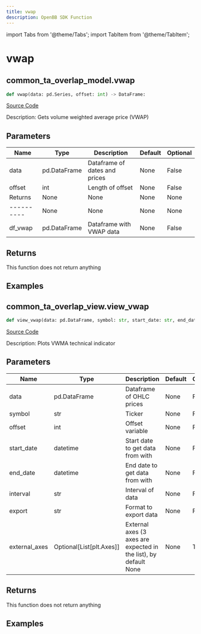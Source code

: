 ```yaml
---
title: vwap
description: OpenBB SDK Function
---
```


import Tabs from '@theme/Tabs';
import TabItem from '@theme/TabItem';

# vwap

<Tabs>
<TabItem value="model" label="Model" default>

## common_ta_overlap_model.vwap

```python title='openbb_terminal/common/technical_analysis/overlap_model.py'
def vwap(data: pd.Series, offset: int) -> DataFrame:
```
[Source Code](https://github.com/OpenBB-finance/OpenBBTerminal/tree/main/openbb_terminal/common/technical_analysis/overlap_model.py#L139)

Description: Gets volume weighted average price (VWAP)

## Parameters

| Name | Type | Description | Default | Optional |
| ---- | ---- | ----------- | ------- | -------- |
| data | pd.DataFrame | Dataframe of dates and prices | None | False |
| offset | int | Length of offset | None | False |
| Returns | None | None | None | None |
| ---------- | None | None | None | None |
| df_vwap | pd.DataFrame | Dataframe with VWAP data | None | False |

## Returns

This function does not return anything

## Examples



</TabItem>
<TabItem value="view" label="View">

## common_ta_overlap_view.view_vwap

```python title='openbb_terminal/common/technical_analysis/overlap_view.py'
def view_vwap(data: pd.DataFrame, symbol: str, start_date: str, end_date: str, offset: int, interval: str, export: str, external_axes: Optional[List[matplotlib.axes._axes.Axes]]) -> None:
```
[Source Code](https://github.com/OpenBB-finance/OpenBBTerminal/tree/main/openbb_terminal/common/technical_analysis/overlap_view.py#L121)

Description: Plots VWMA technical indicator

## Parameters

| Name | Type | Description | Default | Optional |
| ---- | ---- | ----------- | ------- | -------- |
| data | pd.DataFrame | Dataframe of OHLC prices | None | False |
| symbol | str | Ticker | None | False |
| offset | int | Offset variable | None | False |
| start_date | datetime | Start date to get data from with | None | False |
| end_date | datetime | End date to get data from with | None | False |
| interval | str | Interval of data | None | False |
| export | str | Format to export data | None | False |
| external_axes | Optional[List[plt.Axes]] | External axes (3 axes are expected in the list), by default None | None | True |

## Returns

This function does not return anything

## Examples



</TabItem>
</Tabs>